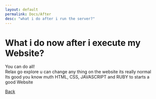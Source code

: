 ```yaml
---
layout: default
permalink: Docs/After
desc: "what i do after i run the server?"
---
```


<h1>What i do now after i execute my Website?</h1>

<p>You can do all! <br> Relax go explore u can change any thing on the website its really normal <br> Its good you know muth HTML, CSS, JAVASCRIPT and RUBY to starts a good Website</p>

<a href=".">Back</a>
